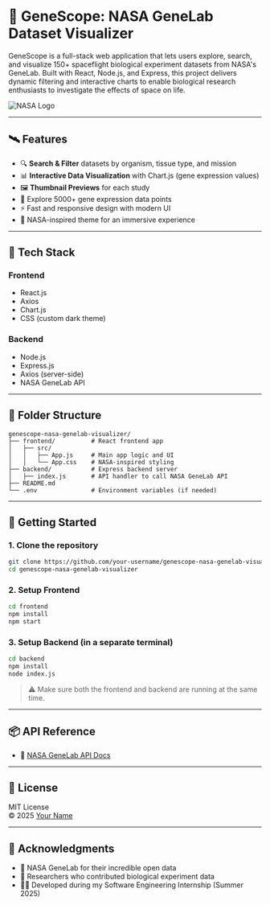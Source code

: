 
# 🚀 GeneScope: NASA GeneLab Dataset Visualizer

GeneScope is a full-stack web application that lets users explore, search, and visualize 150+ spaceflight biological experiment datasets from NASA's GeneLab. Built with React, Node.js, and Express, this project delivers dynamic filtering and interactive charts to enable biological research enthusiasts to investigate the effects of space on life.

![NASA Logo](https://upload.wikimedia.org/wikipedia/commons/e/e5/NASA_logo.svg)

---

## 🛰 Features

- 🔍 **Search & Filter** datasets by organism, tissue type, and mission
- 📊 **Interactive Data Visualization** with Chart.js (gene expression values)
- 🖼️ **Thumbnail Previews** for each study
- 🧬 Explore 5000+ gene expression data points
- ⚡ Fast and responsive design with modern UI
- 🎨 NASA-inspired theme for an immersive experience

---

## 🔧 Tech Stack

### Frontend
- React.js
- Axios
- Chart.js
- CSS (custom dark theme)

### Backend
- Node.js
- Express.js
- Axios (server-side)
- NASA GeneLab API

---

## 📁 Folder Structure

```
genescope-nasa-genelab-visualizer/
├── frontend/          # React frontend app
│   ├── src/
│   │   ├── App.js     # Main app logic and UI
│   │   └── App.css    # NASA-inspired styling
├── backend/           # Express backend server
│   ├── index.js       # API handler to call NASA GeneLab API
├── README.md
└── .env               # Environment variables (if needed)
```

---

## 🚀 Getting Started

### 1. Clone the repository

```bash
git clone https://github.com/your-username/genescope-nasa-genelab-visualizer.git
cd genescope-nasa-genelab-visualizer
```

### 2. Setup Frontend

```bash
cd frontend
npm install
npm start
```

### 3. Setup Backend (in a separate terminal)

```bash
cd backend
npm install
node index.js
```

> ⚠️ Make sure both the frontend and backend are running at the same time.

---


## 📦 API Reference

- 🔗 [NASA GeneLab API Docs](https://genelab-data.ndc.nasa.gov/genelab/data-access)

---

## 📄 License

MIT License  
© 2025 [Your Name](https://github.com/your-username)

---

## 🌟 Acknowledgments

- 🚀 NASA GeneLab for their incredible open data  
- 🧪 Researchers who contributed biological experiment data  
- 👨‍💻 Developed during my Software Engineering Internship (Summer 2025)

